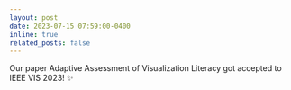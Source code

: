 ```yaml
---
layout: post
date: 2023-07-15 07:59:00-0400
inline: true
related_posts: false
---
```


Our paper Adaptive Assessment of Visualization Literacy got accepted to IEEE VIS 2023! :sparkles:
